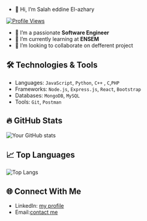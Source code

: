 - 👋 Hi, I’m Salah eddine El-azhary

[![Profile Views](https://komarev.com/ghpvc/?username=elazharysalah&color=blue)](https://github.com/elazharysalah)

- 👀 I’m  a passionate **Software Engineer** 
- 🌱 I’m currently learning at **ENSEM**
- 💞️ I’m looking to collaborate on defferent project

## 🛠️ Technologies & Tools
- Languages: `JavaScript`, `Python`, `C++` , `C`,`PHP`
- Frameworks: `Node.js`, `Express.js`, `React`, `Bootstrap`
- Databases: `MongoDB`, `MySQL`
- Tools: `Git`, `Postman`
 <!--

- Cloud: `AWS`
  -->

## 🔥 GitHub Stats
![Your GitHub stats](https://github-readme-stats.vercel.app/api?username=elazharysalah&show_icons=true&theme=radical)

## 📈 Top Languages
![Top Langs](https://github-readme-stats.vercel.app/api/top-langs/?username=elazharysalah&layout=compact&theme=radical)

## 🌐 Connect With Me
- LinkedIn: [my profile](https://www.linkedin.com/in/salah-eddine-el-azhary-647929310)
- Email:[contact me](mailto:elazhary.salah.etu23@ensem.ac.ma)

<!---
elazharysalah/elazharysalah is a ✨ special ✨ repository because its `README.md` (this file) appears on your GitHub profile.
You can click the Preview link to take a look at your changes.
--->
